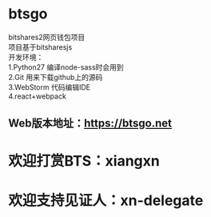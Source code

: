 # btsgo
bitshares2网页钱包项目<br/>
项目基于bitsharesjs<br/>
开发环境：<br/>
1.Python27 编译node-sass时会用到<br/>
2.Git 用来下载github上的源码<br/>
3.WebStorm 代码编辑IDE<br/>
4.react+webpack

## Web版本地址：https://btsgo.net

# 欢迎打赏BTS：xiangxn
# 欢迎支持见证人：xn-delegate
